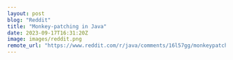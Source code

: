 ```yaml
---
layout: post
blog: "Reddit"
title: "Monkey-patching in Java"
date: 2023-09-17T16:31:20Z
image: images/reddit.png
remote_url: "https://www.reddit.com/r/java/comments/16l57gg/monkeypatching_in_java/"
---
```

